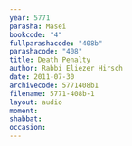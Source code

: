 ```yaml
---
year: 5771
parasha: Masei
bookcode: "4"
fullparashacode: "408b"
parashacode: "408"
title: Death Penalty
author: Rabbi Eliezer Hirsch
date: 2011-07-30
archivecode: 5771408b1
filename: 5771-408b-1
layout: audio
moment: 
shabbat: 
occasion: 
---
```

